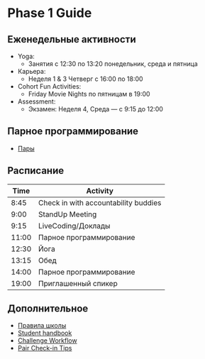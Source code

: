 # Phase 1 Guide

## Еженедельные активности

- Yoga:
  - Занятия с 12:30 по 13:20 понедельник, среда и пятница 
- Карьера:
  - Неделя 1 & 3 Четверг с 16:00 по 18:00 
- Cohort Fun Activities:
  - Friday Movie Nights по пятницам в 19:00
- Assessment:
  - Экзамен: Неделя 4, Среда — с 9:15 до 12:00
  
## Парное программирование 

- [Пары](https://github.com/Elbrus-Bootcamp/phase-1/blob/master/resources/pairs.md)


## Расписание 

Time    | Activity
---     | ---
8:45    | Check in with accountability buddies
9:00    | StandUp Meeting
9:15    | LiveCoding/Доклады
11:00   | Парное программирование 
12:30   | Йога
13:15   | Обед
14:00   | Парное программирование 
19:00   | Приглашенный спикер

## Дополнительное 

- [Правила школы](https://github.com/Elbrus-Bootcamp/phase-1/blob/master/resources/rules.md)
- [Student handbook](https://github.com/Elbrus-Bootcamp/phase-1/blob/master/resources/student-handbook.md)
- [Challenge Workflow](https://github.com/Elbrus-Bootcamp/phase-1/blob/master/resources/how_to_work_a_challenge.md)
- [Pair Check-in Tips](https://github.com/Elbrus-Bootcamp/phase-1/blob/master/resources/pair-checkin-tips.md)


